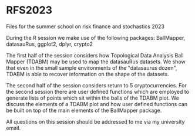 # RFS2023
Files for the summer school on risk finance and stochastics 2023

During the R session we make use of the following packages: BallMapper, datasauRus, ggplot2, dplyr, crypto2

The first half of the session considers how Topological Data Analysis Ball Mapper (TDABM) may be used to map the datasauRus datasets. We show that even in the small sample environments of the "datasaurus dozen", TDABM is able to recover information on the shape of the datasets. 

The second half of the session considers return to 5 cryptocurrencies. For the second session there are user defined functions which are employed to generate lists of points which sit within the balls of the TDABM plot. We discuss the elements of a TDABM plot and how user defined functions can be built on top of the main elements of the BallMapper package.

All questions on this session should be addressed to me via my university email.
